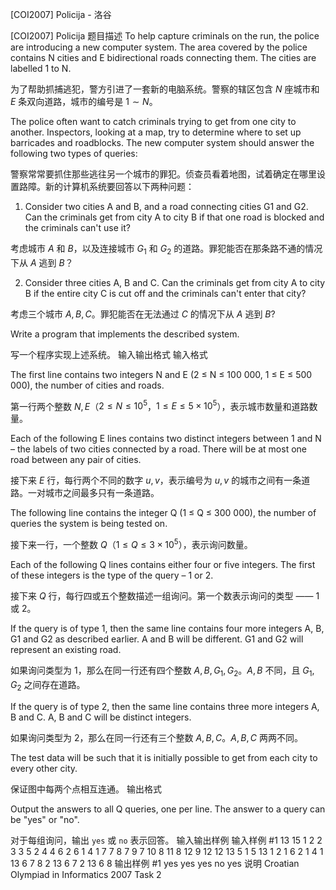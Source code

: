 



[COI2007] Policija - 洛谷














[COI2007] Policija
题目描述
To help capture criminals on the run, the police are introducing a new computer system. The area covered by the police contains N cities and E bidirectional roads connecting them. The cities are labelled 1 to N.

为了帮助抓捕逃犯，警方引进了一套新的电脑系统。警察的辖区包含 $N$ 座城市和 $E$ 条双向道路，城市的编号是 $1\sim N$。

The police often want to catch criminals trying to get from one city to another. Inspectors, looking at a map, try to determine where to set up barricades and roadblocks. The new computer system should answer the following two types of queries:

警察常常要抓住那些逃往另一个城市的罪犯。侦查员看着地图，试着确定在哪里设置路障。新的计算机系统要回答以下两种问题：

1. Consider two cities A and B, and a road connecting cities G1 and G2. Can the criminals get
from city A to city B if that one road is blocked and the criminals can't use it?

考虑城市 $A$ 和 $B$，以及连接城市 $G_1$ 和 $G_2$ 的道路。罪犯能否在那条路不通的情况下从 $A$ 逃到 $B$？

2. Consider three cities A, B and C. Can the criminals get from city A to city B if the entire city C is cut off and the criminals can't enter that city?

考虑三个城市 $A, B, C$。罪犯能否在无法通过 $C$ 的情况下从 $A$ 逃到 $B$?

Write a program that implements the described system.

写一个程序实现上述系统。
输入输出格式
输入格式

The first line contains two integers N and E (2 ≤ N ≤ 100 000, 1 ≤ E ≤ 500 000), the number of cities and roads.

第一行两个整数 $N, E$（$2\leq N\leq 10 ^ 5$，$1\leq E\leq 5\times 10 ^ 5$），表示城市数量和道路数量。

Each of the following E lines contains two distinct integers between 1 and N – the labels of two cities connected by a road. There will be at most one road between any pair of cities.

接下来 $E$ 行，每行两个不同的数字 $u, v$，表示编号为 $u, v$ 的城市之间有一条道路。一对城市之间最多只有一条道路。

The following line contains the integer Q (1 ≤ Q ≤ 300 000), the number of queries the system is being tested on.

接下来一行，一个整数 $Q$（$1\leq Q\leq 3\times 10 ^ 5$），表示询问数量。

Each of the following Q lines contains either four or five integers. The first of these integers is the type of the query – 1 or 2.

接下来 $Q$ 行，每行四或五个整数描述一组询问。第一个数表示询问的类型 —— $1$ 或 $2$。

If the query is of type 1, then the same line contains four more integers A, B, G1 and G2 as described earlier. A and B will be different. G1 and G2 will represent an existing road.

如果询问类型为 $1$，那么在同一行还有四个整数 $A, B, G_1, G_2$。$A, B$ 不同，且 $G_1, G_2$ 之间存在道路。

If the query is of type 2, then the same line contains three more integers A, B and C. A, B and C will be distinct integers.

如果询问类型为 $2$，那么在同一行还有三个整数 $A, B, C$。$A, B, C$ 两两不同。

The test data will be such that it is initially possible to get from each city to every other city.

保证图中每两个点相互连通。
输出格式

Output the answers to all Q queries, one per line. The answer to a query can be "yes" or "no".

对于每组询问，输出 `yes` 或 `no` 表示回答。
输入输出样例
输入样例 #1
13 15
1 2
2 3
3 5
2 4
4 6
2 6
1 4
1 7
7 8
7 9
7 10
8 11
8 12
9 12
12 13
5
1 5 13 1 2
1 6 2 1 4
1 13 6 7 8
2 13 6 7
2 13 6 8
输出样例 #1
yes
yes
yes
no
yes
说明
Croatian Olympiad in Informatics 2007 Task 2






